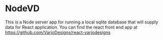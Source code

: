 # NodeVD
 
This is a Node server app for running a local sqlite database that will supply data for React application. You can find the react front end app at https://github.com/VarjoDesigns/react-varjodesigns
